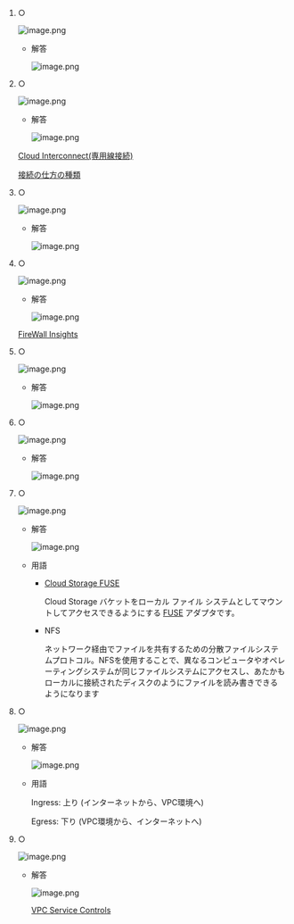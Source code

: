 1. ○ 
    
    ![image.png](https://prod-files-secure.s3.us-west-2.amazonaws.com/42b16988-a5a8-437d-af8b-c8412ee1342b/d3724132-120d-410b-9598-f17278f9598a/image.png)
    
    - 解答
        
        ![image.png](https://prod-files-secure.s3.us-west-2.amazonaws.com/42b16988-a5a8-437d-af8b-c8412ee1342b/2a91e04a-f508-4c94-a58a-eb33755154aa/image.png)
        
2. ○
    
    ![image.png](https://prod-files-secure.s3.us-west-2.amazonaws.com/42b16988-a5a8-437d-af8b-c8412ee1342b/d56563eb-4d57-4273-9088-085ac9fd115f/image.png)
    
    - 解答
        
        ![image.png](https://prod-files-secure.s3.us-west-2.amazonaws.com/42b16988-a5a8-437d-af8b-c8412ee1342b/d6a8fb75-2957-4cd9-9577-568e0f43bfd1/image.png)
        
    
    [Cloud Interconnect(専用線接続)](https://www.notion.so/Cloud-Interconnect-ad1ee0780f514ba9b5c54c1db99fe4f4?pvs=21) 
    
    [接続の仕方の種類](https://www.notion.so/dd6d631c4bc142a59c27d13e7feb0cfc?pvs=21) 
    
3. ○
    
    ![image.png](https://prod-files-secure.s3.us-west-2.amazonaws.com/42b16988-a5a8-437d-af8b-c8412ee1342b/9558f299-bdd6-4ce6-9f9d-9fe8db71c623/image.png)
    
    - 解答
        
        ![image.png](https://prod-files-secure.s3.us-west-2.amazonaws.com/42b16988-a5a8-437d-af8b-c8412ee1342b/e13c395d-c0e8-43d1-860f-bc8fdcbeb32f/image.png)
        
4. ○
    
    ![image.png](https://prod-files-secure.s3.us-west-2.amazonaws.com/42b16988-a5a8-437d-af8b-c8412ee1342b/6df088fb-e992-4d77-868a-7e5f6343484d/image.png)
    
    - 解答
        
        ![image.png](https://prod-files-secure.s3.us-west-2.amazonaws.com/42b16988-a5a8-437d-af8b-c8412ee1342b/cff6a81d-d738-4a1f-856f-94c84a28e7cb/image.png)
        
    
    [FireWall Insights](https://www.notion.so/FireWall-Insights-d980ee430bda4b4ebf8eae81bb9e9126?pvs=21) 
    
5. ○
    
    ![image.png](https://prod-files-secure.s3.us-west-2.amazonaws.com/42b16988-a5a8-437d-af8b-c8412ee1342b/b3520644-3330-4dbf-bf97-f64bdd4a79a0/image.png)
    
    - 解答
        
        ![image.png](https://prod-files-secure.s3.us-west-2.amazonaws.com/42b16988-a5a8-437d-af8b-c8412ee1342b/20d0fa4c-9ff6-4edc-af49-ba2e96b02064/image.png)
        
6. ○
    
    ![image.png](https://prod-files-secure.s3.us-west-2.amazonaws.com/42b16988-a5a8-437d-af8b-c8412ee1342b/0d679d9b-d5a8-4161-b6d8-d1427d609a28/image.png)
    
    - 解答
        
        ![image.png](https://prod-files-secure.s3.us-west-2.amazonaws.com/42b16988-a5a8-437d-af8b-c8412ee1342b/4aeae553-0137-4c12-aff3-7e3380e8fcd8/image.png)
        
7. ○
    
    ![image.png](https://prod-files-secure.s3.us-west-2.amazonaws.com/42b16988-a5a8-437d-af8b-c8412ee1342b/4a71ad46-58d9-42b0-bea7-7aa8b28522ce/image.png)
    
    - 解答
        
        ![image.png](https://prod-files-secure.s3.us-west-2.amazonaws.com/42b16988-a5a8-437d-af8b-c8412ee1342b/f7a4b699-166a-432f-aa00-3b80e4fab7de/image.png)
        
    - 用語
        - [Cloud Storage FUSE](https://cloud.google.com/storage/docs/gcs-fuse?hl=ja)
            
            Cloud Storage バケットをローカル ファイル システムとしてマウントしてアクセスできるようにする [FUSE](http://fuse.sourceforge.net/) アダプタです。
            
        - NFS
            
            ネットワーク経由でファイルを共有するための分散ファイルシステムプロトコル。NFSを使用することで、異なるコンピュータやオペレーティングシステムが同じファイルシステムにアクセスし、あたかもローカルに接続されたディスクのようにファイルを読み書きできるようになります
            
8. ○
    
    ![image.png](https://prod-files-secure.s3.us-west-2.amazonaws.com/42b16988-a5a8-437d-af8b-c8412ee1342b/c7494dd2-70e2-403c-a6e3-3437b876f8f6/image.png)
    
    - 解答
        
        ![image.png](https://prod-files-secure.s3.us-west-2.amazonaws.com/42b16988-a5a8-437d-af8b-c8412ee1342b/9867d5b5-3adb-4443-8651-2f8b8b8f0690/image.png)
        
    - 用語
        
        Ingress: 上り (インターネットから、VPC環境へ)
        
        Egress: 下り (VPC環境から、インターネットへ)
        
9. ○
    
    ![image.png](https://prod-files-secure.s3.us-west-2.amazonaws.com/42b16988-a5a8-437d-af8b-c8412ee1342b/bfda8c27-8f37-4d86-9945-07684e6223f6/image.png)
    
    - 解答
        
        ![image.png](https://prod-files-secure.s3.us-west-2.amazonaws.com/42b16988-a5a8-437d-af8b-c8412ee1342b/8aa7bc3b-67df-4a18-aabc-078f628431e1/image.png)
        
        [VPC Service Controls](https://www.notion.so/VPC-Service-Controls-45f3cc03ece94148879c9d2cd605c11a?pvs=21)